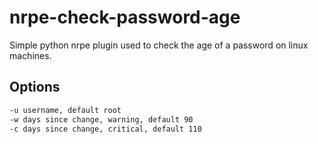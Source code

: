 # nrpe-check-password-age

Simple python nrpe plugin used to check the age of a password on linux machines.

## Options

```sh
-u username, default root
-w days since change, warning, default 90
-c days since change, critical, default 110
```